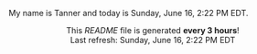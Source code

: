 My name is Tanner and today is Sunday, June 16, 2:22 PM EDT.

<p align="center">This <i>README</i> file is generated <b>every 3 hours</b>!</br>Last refresh: Sunday, June 16, 2:22 PM EDT<br /></p>
